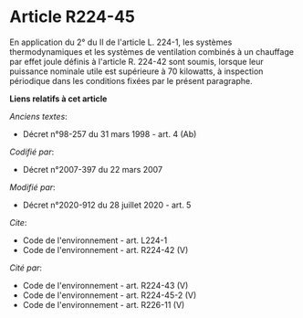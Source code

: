 # Article R224-45

En application du 2° du II de l'article L. 224-1, les systèmes thermodynamiques et les systèmes de ventilation combinés à un
chauffage par effet joule définis à l'article R. 224-42 sont soumis, lorsque leur puissance nominale utile est supérieure à
70 kilowatts, à inspection périodique dans les conditions fixées par le présent paragraphe.

**Liens relatifs à cet article**

_Anciens textes_:

  - Décret n°98-257 du 31 mars 1998 - art. 4 (Ab)

_Codifié par_:

  - Décret n°2007-397 du 22 mars 2007

_Modifié par_:

  - Décret n°2020-912 du 28 juillet 2020 - art. 5

_Cite_:

  - Code de l'environnement - art. L224-1
  - Code de l'environnement - art. R224-42 (V)

_Cité par_:

  - Code de l'environnement - art. R224-43 (V)
  - Code de l'environnement - art. R224-45-2 (V)
  - Code de l'environnement - art. R226-11 (V)
